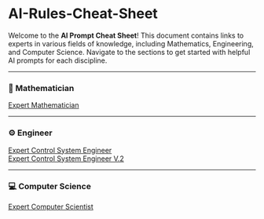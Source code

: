# AI-Rules-Cheat-Sheet

Welcome to the **AI Prompt Cheat Sheet**! This document contains links to experts in various fields of knowledge, including Mathematics, Engineering, and Computer Science. Navigate to the sections to get started with helpful AI prompts for each discipline.

---

### 📐 Mathematician
[Expert Mathematician](Mathematician/Expert%20Mathematician)

---

### ⚙️ Engineer
[Expert Control System Engineer](Engineer/Expert%20Control%20System%20Engineer)  
[Expert Control System Engineer V.2](Engineer/Expert%20Control%20System%20Engineer%20v.2)

---

### 💻 Computer Science
[Expert Computer Scientist](Computer%20Scientist/Expert%20Computer%20Scientist)
